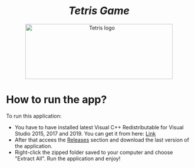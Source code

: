 <h1 align="center"><strong><em>Tetris Game</strong></em></h1>
<p align="center"><img src="https://upload.wikimedia.org/wikipedia/en/b/b0/The_Tetris_Company_logo.png" alt="Tetris logo" height=150 width=400></p>
  
# How to run the app?

<p>To run this application: </p> 

* You have to have installed latest Visual C++ Redistributable for Visual Studio 2015, 2017 and 2019. You can get it from here: <a href ="https://support.microsoft.com/en-us/topic/the-latest-supported-visual-c-downloads-2647da03-1eea-4433-9aff-95f26a218cc0">Link</a>
* After that accees the <a href="https://github.com/Yashmerino/T-G/releases">Releases</a> section and download the last version of the application.
* Right-click the zipped folder saved to your computer and choose "Extract All". Run the application and enjoy!
